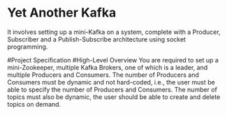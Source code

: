# Yet Another Kafka

It involves setting up a mini-Kafka on a system, complete with a Producer, Subscriber and a Publish-Subscribe architecture using socket programming.


#Project Specification
#High-Level Overview
You are required to set up a mini-Zookeeper, multiple Kafka Brokers, one of which is
a leader, and multiple Producers and Consumers.
The number of Producers and Consumers must be dynamic and not hard-coded, i.e.,
the user must be able to specify the number of Producers and Consumers.
The number of topics must also be dynamic, the user should be able to create and
delete topics on demand.

